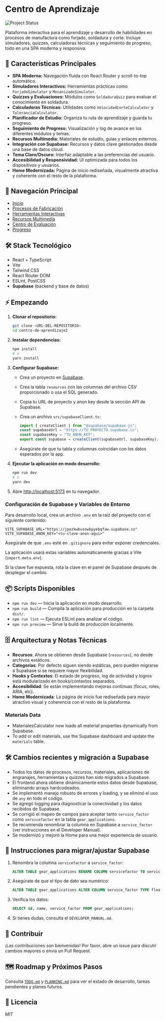 # Centro de Aprendizaje

![Project Status](https://img.shields.io/badge/status-active-brightgreen)

Plataforma interactiva para el aprendizaje y desarrollo de habilidades en procesos de manufactura como forjado, soldadura y corte. Incluye simuladores, quizzes, calculadoras técnicas y seguimiento de progreso, todo en una SPA moderna y responsiva.

## 🚀 Características Principales

- **SPA Moderna:** Navegación fluida con React Router y scroll-to-top automático.
- **Simuladores Interactivos:** Herramientas prácticas como `ForjadoSimulator` y `MecanizadoSimulator`.
- **Quizzes y Evaluaciones:** Módulos como `SoldaduraQuiz` para evaluar el conocimiento en soldadura.
- **Calculadoras Técnicas:** Utilidades como `VelocidadCorteCalculator` y `ToleranciaCalculator`.
- **Planificador de Estudio:** Organiza tu ruta de aprendizaje y guarda tu progreso.
- **Seguimiento de Progreso:** Visualización y log de avance en los diferentes módulos y temas.
- **Recursos Multimedia:** Materiales de estudio, guías y enlaces externos.
- **Integración con Supabase:** Recursos y datos clave gestionados desde una base de datos cloud.
- **Tema Claro/Oscuro:** Interfaz adaptable a las preferencias del usuario.
- **Accesibilidad y Responsividad:** UI optimizada para todos los dispositivos y usuarios.
- **Home Modernizada:** Página de inicio rediseñada, visualmente atractiva y coherente con el resto de la plataforma.

## 🧭 Navegación Principal

- [Inicio](/)
- [Procesos de Fabricación](/procesos)
- [Herramientas Interactivas](/herramientas)
- [Recursos Multimedia](/recursos)
- [Centro de Evaluación](/evaluacion)
- [Progreso](/progreso)

## 🛠️ Stack Tecnológico

- React + TypeScript
- Vite
- Tailwind CSS
- React Router DOM
- ESLint, PostCSS
- **Supabase** (backend y base de datos)

## ⚡ Empezando

1. **Clonar el repositorio:**

   ```bash
   git clone <URL-DEL-REPOSITORIO>
   cd centro-de-aprendizaje2
   ```

2. **Instalar dependencias:**

   ```bash
   npm install
   # o
   yarn install
   ```

3. **Configurar Supabase:**

   - Crea un proyecto en [Supabase](https://supabase.com/).
   - Crea la tabla `resources` con las columnas del archivo CSV proporcionado o usa el SQL generado.
   - Copia tu URL de proyecto y anon key desde la sección API de Supabase.
   - Crea un archivo `src/supabaseClient.ts`:

     ```ts
     import { createClient } from "@supabase/supabase-js";
     const supabaseUrl = "https://TU_PROYECTO.supabase.co";
     const supabaseKey = "TU_ANON_KEY";
     export const supabase = createClient(supabaseUrl, supabaseKey);
     ```

   - Asegúrate de que tu tabla y columnas coincidan con los datos esperados por la app.

4. **Ejecutar la aplicación en modo desarrollo:**

   ```bash
   npm run dev
   # o
   yarn dev
   ```

5. Abre [http://localhost:5173](http://localhost:5173) en tu navegador.

### Configuración de Supabase y Variables de Entorno

Para desarrollo local, crea un archivo `.env` en la raíz del proyecto con el siguiente contenido:

```env
VITE_SUPABASE_URL="https://jpozkwbusowbpyebqfaw.supabase.co"
VITE_SUPABASE_ANON_KEY="<tu-clave-anon-aqui>"
```

Asegúrate de que `.env` esté en `.gitignore` para evitar exponer credenciales.

La aplicación usará estas variables automáticamente gracias a Vite (`import.meta.env`).

Si la clave fue expuesta, rota la clave en el panel de Supabase después de desplegar el cambio.

## 📦 Scripts Disponibles

- `npm run dev` — Inicia la aplicación en modo desarrollo.
- `npm run build` — Compila la aplicación para producción en la carpeta `dist/`.
- `npm run lint` — Ejecuta ESLint para analizar el código.
- `npm run preview` — Sirve la build de producción localmente.

## 🗄️ Arquitectura y Notas Técnicas

- **Recursos**: Ahora se obtienen desde Supabase (`resources`), no desde archivos estáticos.
- **Categorías**: Por defecto siguen siendo estáticas, pero pueden migrarse a Supabase si se requiere mayor flexibilidad.
- **Hooks y Contextos**: El estado de progreso, log de actividad y logros está modularizado en hooks/contextos separados.
- **Accesibilidad**: Se están implementando mejoras continuas (focus, roles, ARIA, etc).
- **Home Modernizada**: La página de inicio fue rediseñada para mayor atractivo visual y coherencia con el resto de la plataforma.

### Materials Data

- MaterialesCalculator now loads all material properties dynamically from Supabase.
- To add or edit materials, use the Supabase dashboard and update the `materials` table.

## 🛠️ Cambios recientes y migración a Supabase

- Todos los datos de procesos, recursos, materiales, aplicaciones de engranajes, herramientas y quizzes han sido migrados a Supabase.
- El frontend ahora obtiene dinámicamente estos datos desde Supabase, eliminando arrays hardcodeados.
- Se implementó manejo robusto de errores y loading, y se eliminó el uso de `any` en todo el código.
- Se agregó logging para diagnosticar la conectividad y los datos recibidos de Supabase.
- Se corrigió el mapeo de campos para aceptar tanto `service_factor` como `servicefactor` en la tabla `gear_applications`.
- Se recomienda renombrar la columna en Supabase a `service_factor` (ver instrucciones en el Developer Manual).
- Se modernizó y mejoró la Home para una mejor experiencia de usuario.

## 📝 Instrucciones para migrar/ajustar Supabase

1. Renombra la columna `servicefactor` a `service_factor`:

   ```sql
   ALTER TABLE gear_applications RENAME COLUMN servicefactor TO service_factor;
   ```

2. Asegúrate de que el tipo de dato sea numérico:

   ```sql
   ALTER TABLE gear_applications ALTER COLUMN service_factor TYPE float8 USING service_factor::float8;
   ```

3. Verifica los datos:

   ```sql
   SELECT id, name, service_factor FROM gear_applications;
   ```

4. Si tienes dudas, consulta el `DEVELOPER_MANUAL.md`.

## 🤝 Contribuir

¡Las contribuciones son bienvenidas! Por favor, abre un issue para discutir cambios mayores o envía un Pull Request.

## 🗺️ Roadmap y Próximos Pasos

Consulta [`TODO.md`](./TODO.md) y [`PLANNING.md`](./PLANNING.md) para ver el estado de desarrollo, tareas pendientes y planes futuros.

## 📄 Licencia

MIT
